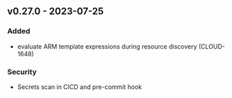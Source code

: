 ## v0.27.0 - 2023-07-25
### Added
* evaluate ARM template expressions during resource discovery (CLOUD-1648)
### Security
* Secrets scan in CICD and pre-commit hook